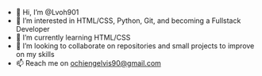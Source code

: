 - 👋 Hi, I’m @Lvoh901
- 👀 I’m interested in HTML/CSS, Python, Git, and becoming a Fullstack Developer
- 🌱 I’m currently learning HTML/CSS
- 💞️ I’m looking to collaborate on repositories and small projects to improve on my skills
- 📫 Reach me on ochiengelvis90@gmail.com

<!---
Lvoh901/Lvoh901 is a repository because its `README.md` (this file) appears on your GitHub profile.
You can click the Preview link to take a look at your changes.
--->
